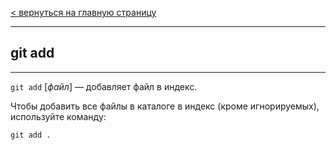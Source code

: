 [< вернуться на главную страницу](./readme.md)

---

## git add
---

`git add` [_файл_] — добавляет файл в индекс.

Чтобы добавить все файлы в каталоге в индекс (кроме игнорируемых), используйте команду:

```bash=
git add .
```